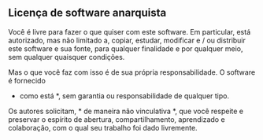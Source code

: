 Licença de software anarquista
--------------------------

Você é livre para fazer o que quiser com este software. Em particular, está autorizado, mas não limitado a, copiar, estudar, modificar e / ou distribuir este software e sua fonte, para qualquer finalidade e por qualquer meio, sem qualquer
quaisquer condições.

Mas o que você faz com isso é de sua própria responsabilidade. O software é fornecido
* como está *, sem garantia ou responsabilidade de qualquer tipo.

Os autores solicitam, * de maneira não vinculativa *, que você respeite e
preservar o espírito de abertura, compartilhamento, aprendizado e colaboração, com o qual
seu trabalho foi dado livremente.